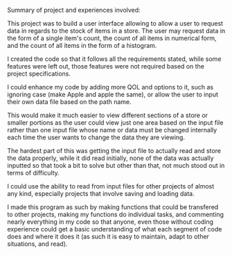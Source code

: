 Summary of project and experiences involved: 

  This project was to build a user interface allowing to allow a user to request data in regards to the stock of items in a store. 
  The user may request data in the form of a single item's count, the count of all items in numerical form, and the count of all items in the form of a histogram.

  I created the code so that it follows all the requirements stated, while some features were left out, those features were not required based on the project specifications.

  I could enhance my code by adding more QOL and options to it, such as ignoring case (make Apple and apple the same), or allow the user to input their own data file based on the path name.
  
  This would make it much easier to view different sections of a store or smaller portions as the user could view just one area based on the input file rather than one input file whose name or data must be
    changed internally each time the user wants to change the data they are viewing.

  The hardest part of this was getting the input file to actually read and store the data properly, while it did read initially, none of the data was actually inputted so that took a bit to solve but other 
    than that, not much stood out in terms of difficulty.

  I could use the ability to read from input files for other projects of almost any kind, especially projects that involve saving and loading data.

  I made this program as such by making functions that could be transfered to other projects, making my functions do individual tasks, and commenting nearly everything in my code so that anyone, even those
    without coding experience could get a basic understanding of what each segment of code does and where it does it (as such it is easy to maintain, adapt to other situations, and read).
